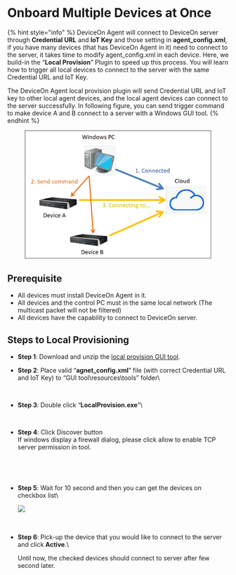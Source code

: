# Onboard Multiple Devices at Once

{% hint style="info" %}
DeviceOn Agent will connect to DeviceOn server through **Credential URL** and **IoT Key** and those setting in **agent\_config.xml**, if you have many devices (that has DeviceOn Agent in it) need to connect to the server, it takes time to modify agent\_config.xml in each device. Here, we build-in the “**Local Provision**” Plugin to speed up this process. You will learn how to trigger all local devices to connect to the server with the same Credential URL and IoT Key.



The DeviceOn Agent local provision plugin will send Credential URL and IoT key to other local agent devices, and the local agent devices can connect to the server successfully. In following figure, you can send trigger command to make device A and B connect to a server with a Windows GUI tool.
{% endhint %}

<figure><img src="../.gitbook/assets/image (20).png" alt=""><figcaption></figcaption></figure>

## Prerequisite <a href="#prerequisite" id="prerequisite"></a>

* All devices must install DeviceOn Agent in it.
* All devices and the control PC must in the same local network (The multicast packet will not be filtered)
* All devices have the capability to connect to DeviceOn server.

## Steps to Local Provisioning <a href="#steps-to-local-provisioning" id="steps-to-local-provisioning"></a>

* **Step 1**: Download and unzip the [local provision GUI tool](https://eiot.file.core.windows.net/deviceon-dev/LocalProvision-win32-x64.zip?st=2020-04-01T01%3A25%3A36Z\&se=2030-04-02T01%3A25%3A00Z\&sp=rl\&sv=2018-03-28\&sr=f\&sig=J5gFP17SMdVXrSf%2BUfF7WN8WV8XVa3zCW0C0EnzweaY%3D).
*   **Step 2**: Place valid “**agnet\_config.xml**” file (with correct Credential URL and IoT Key) to “GUI tool\resources\tools” folder\


    <figure><img src="https://i.imgur.com/IKCmbD7.png" alt=""><figcaption></figcaption></figure>
*   **Step 3**: Double click “**LocalProvision.exe**”\


    <figure><img src="https://i.imgur.com/2nSYEid.png" alt=""><figcaption></figcaption></figure>
*   **Step 4**: Click Discover button\
    If windows display a firewall dialog, please click allow to enable TCP server permission in tool.

    <figure><img src="https://i.imgur.com/KZ0IDXe.png" alt=""><figcaption></figcaption></figure>

    <figure><img src="https://i.imgur.com/N3twPix.png" alt=""><figcaption></figcaption></figure>
*   **Step 5**: Wait for 10 second and then you can get the devices on checkbox list\


    ![](https://i.imgur.com/jaZ2n5r.png)

    <figure><img src="https://i.imgur.com/rCfOtEl.png" alt=""><figcaption></figcaption></figure>
*   **Step 6**: Pick-up the device that you would like to connect to the server and click **Active**.\


    Until now, the checked devices should connect to server after few second later.

    <figure><img src="https://i.imgur.com/KCVY47R.png" alt=""><figcaption></figcaption></figure>

